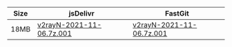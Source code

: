 |    Size   |     jsDelivr  | FastGit |
|  ---  |  ---  |  ---  |
| 18MB | [v2rayN-2021-11-06.7z.001](https://cdn.jsdelivr.net/gh/googleians/v2rayN-32@main/v2rayN-2021-11-06.7z.001) | [v2rayN-2021-11-06.7z.001](https://raw.fastgit.org/googleians/v2rayN-32/main/v2rayN-2021-11-06.7z.001) |

